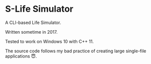 # S-Life Simulator

A CLI-based Life Simulator.

Written sometime in 2017.

Tested to work on Windows 10 with C++ 11.

The source code follows my bad practice of creating large single-file applications 😇.
